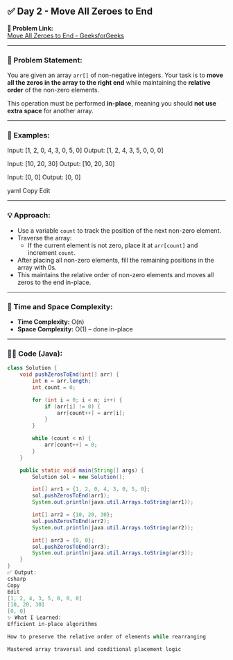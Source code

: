 ## ✅ Day 2 - Move All Zeroes to End

**🧠 Problem Link:**  
[Move All Zeroes to End - GeeksforGeeks](https://www.geeksforgeeks.org/move-zeroes-end-array/)

---

### 📝 Problem Statement:

You are given an array `arr[]` of non-negative integers. Your task is to **move all the zeros in the array to the right end** while maintaining the **relative order** of the non-zero elements.

This operation must be performed **in-place**, meaning you should **not use extra space** for another array.

---

### 📌 Examples:

Input: [1, 2, 0, 4, 3, 0, 5, 0]
Output: [1, 2, 4, 3, 5, 0, 0, 0]

Input: [10, 20, 30]
Output: [10, 20, 30]

Input: [0, 0]
Output: [0, 0]

yaml
Copy
Edit

---

### 💡 Approach:

- Use a variable `count` to track the position of the next non-zero element.
- Traverse the array:
  - If the current element is not zero, place it at `arr[count]` and increment `count`.
- After placing all non-zero elements, fill the remaining positions in the array with 0s.
- This maintains the relative order of non-zero elements and moves all zeros to the end in-place.

---

### 🔎 Time and Space Complexity:

- **Time Complexity:** O(n)
- **Space Complexity:** O(1) – done in-place

---

### 👨‍💻 Code (Java):

```java
class Solution {
    void pushZerosToEnd(int[] arr) {
        int n = arr.length;
        int count = 0;

        for (int i = 0; i < n; i++) {
            if (arr[i] != 0) {
                arr[count++] = arr[i];
            }
        }

        while (count < n) {
            arr[count++] = 0;
        }
    }

    public static void main(String[] args) {
        Solution sol = new Solution();

        int[] arr1 = {1, 2, 0, 4, 3, 0, 5, 0};
        sol.pushZerosToEnd(arr1);
        System.out.println(java.util.Arrays.toString(arr1));

        int[] arr2 = {10, 20, 30};
        sol.pushZerosToEnd(arr2);
        System.out.println(java.util.Arrays.toString(arr2));

        int[] arr3 = {0, 0};
        sol.pushZerosToEnd(arr3);
        System.out.println(java.util.Arrays.toString(arr3));
    }
}
✅ Output:
csharp
Copy
Edit
[1, 2, 4, 3, 5, 0, 0, 0]
[10, 20, 30]
[0, 0]
✨ What I Learned:
Efficient in-place algorithms

How to preserve the relative order of elements while rearranging

Mastered array traversal and conditional placement logic